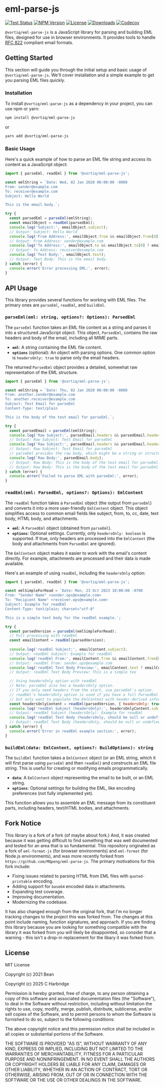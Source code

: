 # eml-parse-js

[![Test Status][test-badge]][test-link]
[![NPM Version][npm-badge]][npm-link]
[![License][license-badge]][license-link]
[![Downloads][downloads-badge]][downloads-link]
[![Codecov][codecov-badge]][codecov-link]

`@vortiq/eml-parse-js` is a JavaScript library for parsing and building EML files, designed for use in browser environments. It provides tools to handle [RFC 822](https://www.w3.org/Protocols/rfc822/) compliant email formats.

## Getting Started

This section will guide you through the initial setup and basic usage of `@vortiq/eml-parse-js`. We'll cover installation and a simple example to get you parsing EML files quickly.


### Installation

To install `@vortiq/eml-parse-js` as a dependency in your project, you can use npm or yarn:

```bash
npm install @vortiq/eml-parse-js
```

or

```bash
yarn add @vortiq/eml-parse-js
```

### Basic Usage

Here's a quick example of how to parse an EML file string and access its content as a JavaScript object:

```javascript
import { parseEml, readEml } from '@vortiq/eml-parse-js';

const emlString = `Date: Wed, 02 Jan 2020 00:00:00 -0000
From: sender@example.com
To: receiver@example.com
Subject: Hello World

This is the email body.`;

try {
  const parsedEml = parseEml(emlString);
  const emailObject = readEml(parsedEml);
  console.log('Subject:', emailObject.subject);
  // Output: Subject: Hello World
  console.log('From Address:', emailObject.from && emailObject.from[0] ? emailObject.from[0].address : 'not found');
  // Output: From Address: sender@example.com
  console.log('To Address:', emailObject.to && emailObject.to[0] ? emailObject.to[0].address : 'not found');
  // Output: To Address: receiver@example.com
  console.log('Text Body:', emailObject.text);
  // Output: Text Body: This is the email body.
} catch (error) {
  console.error('Error processing EML:', error);
}
```

## API Usage

This library provides several functions for working with EML files. The primary ones are `parseEml`, `readEml`, and `buildEml`.

### `parseEml(eml: string, options?: Options): ParsedEml`

The `parseEml` function takes an EML file content as a string and parses it into a structured JavaScript object. This object, `ParsedEml`, contains the raw headers and body of the email, including all MIME parts.

-   **`eml`**: A string containing the EML file content.
-   **`options`** (optional): An object with parsing options. One common option is `headersOnly: true` to parse only the email headers.

The returned `ParsedEml` object provides a detailed, somewhat raw representation of the EML structure.

```javascript
import { parseEml } from '@vortiq/eml-parse-js';

const emlString = `Date: Thu, 02 Jan 2020 00:00:00 -0000
From: another.sender@example.com
To: another.receiver@example.com
Subject: Test Email for parseEml
Content-Type: text/plain

This is the body of the test email for parseEml.`;

try {
  const parsedEmail = parseEml(emlString);
  console.log('Raw Subject:', parsedEmail.headers && parsedEmail.headers.subject ? parsedEmail.headers.subject : 'not found');
  // Output: Raw Subject: Test Email for parseEml
  console.log('Raw Subject:', parsedEmail.headers && parsedEmail.headers.subject ? parsedEmail.headers.subject : 'not found');
  // Output: Raw Subject: Test Email for parseEml
  // parseEml provides the raw body, which might be a string or structured by MIME parts
  console.log('Raw Body:', parsedEmail.body);
  // Output: Raw Body: This is the body of the test email for parseEml.
  // Output: Raw Body: This is the body of the test email for parseEml.
} catch (error) {
  console.error('Failed to parse EML with parseEml:', error);
}
```

### `readEml(eml: ParsedEml, options?: Options): EmlContent`

The `readEml` function takes a `ParsedEml` object (the output from `parseEml`) and converts it into a more user-friendly `EmlContent` object. This object simplifies access to common email fields like subject, from, to, cc, date, text body, HTML body, and attachments.

-   **`eml`**: A `ParsedEml` object (obtained from `parseEml`).
-   **`options`**: Optional settings. Currently, only `headersOnly: boolean` is supported. If true, only headers are processed into the `EmlContent` (the body and attachments from `ParsedEml` are ignored).

The `EmlContent` object makes it easier to work with the email's content directly. For example, attachments are processed and their data is made available.

Here's an example of using `readEml`, including the `headersOnly` option:

```javascript
import { parseEml, readEml } from '@vortiq/eml-parse-js';

const emlSimpleForRead = `Date: Mon, 23 Oct 2023 10:00:00 -0700
From: "Sender Name" <sender.ops@example.com>
To: "Recipient Name" <receiver.ops@example.com>
Subject: Example for readEml
Content-Type: text/plain; charset="utf-8"

This is a simple text body for the readEml example.`;

try {
  const parsedVersion = parseEml(emlSimpleForRead);
  // Full processing with readEml
  const emailContent = readEml(parsedVersion);
  
  console.log('readEml Subject:', emailContent.subject);
  // Output: readEml Subject: Example for readEml
  console.log('readEml From:', emailContent.from && emailContent.from[0] ? emailContent.from[0].address : 'not found');
  // Output: readEml From: sender.ops@example.com
  console.log('readEml Text Body Preview:', emailContent.text ? emailContent.text.substring(0, 20) : 'not found');
  // Output: readEml Text Body Preview: This is a simple tex

  // Using headersOnly option with readEml
  // Note: parseEml also has a headersOnly option.
  // If you only need headers from the start, use parseEml's option.
  // readEml's headersOnly option is used if you have a full ParsedEml object
  // but only want to populate the EmlContent with header-derived information.
  const headersOnlyContent = readEml(parsedVersion, { headersOnly: true });
  console.log('readEml Subject (headersOnly):', headersOnlyContent.subject);
  // Output: readEml Subject (headersOnly): Example for readEml
  console.log('readEml Text Body (headersOnly, should be null or undefined):', headersOnlyContent.text);
  // Output: readEml Text Body (headersOnly, should be null or undefined): null
} catch (error) {
  console.error('Error in readEml example section:', error);
}
```

### `buildEml(data: EmlContent, options?: BuildOptions): string`

The `buildEml` function takes a `EmlContent` object (or an EML string, which it will first parse using `parseEml` and then `readEml`) and constructs an EML file string. This is useful for creating or modifying emails programmatically.

-   **`data`**: A `EmlContent` object representing the email to be built, or an EML string.
-   **`options`**: Optional settings for building the EML, like encoding preferences (not fully implemented yet).

This function allows you to assemble an EML message from its constituent parts, including headers, text/HTML bodies, and attachments.

## Fork Notice

This library is a fork of a fork (of maybe about fork.)   And, it was created because it was getting difficult to find something that was well documented and tested for an area that is so fundamental.  This repository originated as a fork of `eml-format-js` (for browser environments) and `eml-format` (for Node.js environments), and was more recently forked from `https://github.com/MQpeng/eml-parse-js`. The primary motivations for this fork include:

*   Fixing issues related to parsing HTML from EML files with `quoted-printable` encoding.
*   Adding support for `base64` encoded data in attachments.
*   Expanding test coverage.
*   Improving documentation.
*   Modernizing the codebase.

It has also changed enough from the original fork, that I'm no longer tracking changes to the project this was forked from.  The changes at this point include naming, function signatures, and approach.  If you are finding this library because you are looking for something compatible with the library it was forked from you will likely be disappointed, so consider that a warning - this isn't a drop-in replacement for the libary it was forked from.

## License

MIT License

Copyright (c) 2021 Bean

Copyright (c) 2025 C Harbridge

Permission is hereby granted, free of charge, to any person obtaining a copy
of this software and associated documentation files (the "Software"), to deal
in the Software without restriction, including without limitation the rights
to use, copy, modify, merge, publish, distribute, sublicense, and/or sell
copies of the Software, and to permit persons to whom the Software is
furnished to do so, subject to the following conditions:

The above copyright notice and this permission notice shall be included in all
copies or substantial portions of the Software.

THE SOFTWARE IS PROVIDED "AS IS", WITHOUT WARRANTY OF ANY KIND, EXPRESS OR
IMPLIED, INCLUDING BUT NOT LIMITED TO THE WARRANTIES OF MERCHANTABILITY,
FITNESS FOR A PARTICULAR PURPOSE AND NONINFRINGEMENT. IN NO EVENT SHALL THE
AUTHORS OR COPYRIGHT HOLDERS BE LIABLE FOR ANY CLAIM, DAMAGES OR OTHER
LIABILITY, WHETHER IN AN ACTION OF CONTRACT, TORT OR OTHERWISE, ARISING FROM,
OUT OF OR IN CONNECTION WITH THE SOFTWARE OR THE USE OR OTHER DEALINGS IN THE
SOFTWARE.

[test-badge]: https://github.com/vortiq/eml-parse-js/actions/workflows/test.yml/badge.svg
[test-link]: https://github.com/vortiq/eml-parse-js/actions/workflows/test.yml
[npm-badge]: https://img.shields.io/npm/v/@vortiq/eml-parse-js.svg
[npm-link]: https://www.npmjs.com/package/@vortiq/eml-parse-js
[license-badge]: https://img.shields.io/npm/l/@vortiq/eml-parse-js.svg
[license-link]: https://github.com/vortiq/eml-parse-js/blob/master/LICENSE
[downloads-badge]: https://img.shields.io/npm/dt/@vortiq/eml-parse-js.svg
[downloads-link]: https://www.npmjs.com/package/@vortiq/eml-parse-js
[codecov-badge]: https://codecov.io/gh/vortiq/eml-parse-js/branch/master/graph/badge.svg
[codecov-link]: https://codecov.io/gh/vortiq/eml-parse-js
[snyk-badge]: https://snyk.io/test/github/vortiq/eml-parse-js/badge.svg
[snyk-link]: https://snyk.io/test/github/vortiq/eml-parse-js
